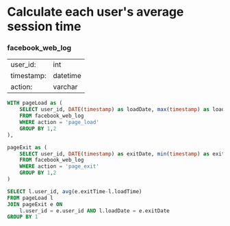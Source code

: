 # Calculate each user's average session time

### facebook_web_log
 <table>
  <tr>
    <td>user_id:</td>
    <td>int</td>
  </tr>
  <tr>
    <td>timestamp:</td>
    <td>datetime</td>
  </tr>
  <tr>
    <td>action:</td>
    <td>varchar</td>
  </tr>
</table> 


```SQL
WITH pageLoad as (
    SELECT user_id, DATE(timestamp) as loadDate, max(timestamp) as loadTime
    FROM facebook_web_log
    WHERE action = 'page_load'
    GROUP BY 1,2
),

pageExit as (
    SELECT user_id, DATE(timestamp) as exitDate, min(timestamp) as exitTime
    FROM facebook_web_log
    WHERE action = 'page_exit'
    GROUP BY 1,2
)

SELECT l.user_id, avg(e.exitTime-l.loadTime)
FROM pageLoad l 
JOIN pageExit e ON 
    l.user_id = e.user_id AND l.loadDate = e.exitDate
GROUP BY 1
```
